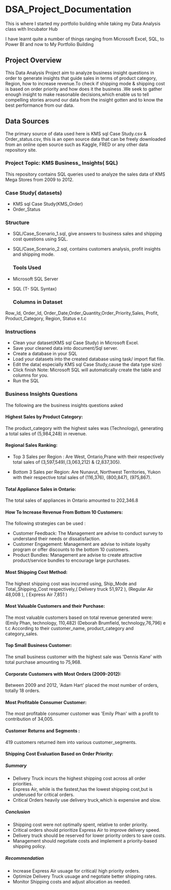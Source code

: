 # DSA_Project_Documentation
This is where I started my portfolio building while taking my  Data Analysis class with Incubator Hub

 I have learnt quite a number of things ranging from Microsoft Excel, SQL, to Power BI and now to My Portfolio Building

 ## Project Overview 
  This Data Analysis Project aim to analyze business insight questions in order to generate insights that guide sales in terms of product category, Region, how to increase revenue.To check if shipping mode & shipping cost is based on order priority and how does it the business .We seek to gather enough insight to make reasonable decisions,which enable us to tell compelling stories around our data from the insight gotten and to know the best performance from our data.

  ## Data Sources 
   The primary source of data used here is KMS sql Case Study.csv & Order_status.csv, this is an open source data that can be freely downloaded from an online open source such as Kaggle, FRED or any other data repository site.

### Project Topic: KMS Business_ Insights( SQL)
This repository contains SQL queries used to analyze the sales data of KMS Mega Stores from 2009 to 2012.

### Case Study( datasets)
* KMS sql Case Study(KMS_Order)
* Order_Status

### Structure 
* SQL/Case_Scenario_1.sql, give answers to business sales and shipping cost questions using SQL.
* SQL/Case_Scenario_2.sql, contains customers analysis, profit insights and shipping mode.


  ### Tools Used
* Microsoft SQL Server
* SQL (T- SQL Syntax)

  ### Columns in Dataset
Row_Id, Order_Id, Order_Date,Order_Quantity,Order_Priority,Sales, Profit, Product_Category, Region, Status e.t.c

### Instructions 
* Clean your dataset(KMS sql Case Study) in Microsoft Excel.
* Save your cleaned data into document/Sql server.
* Create a database in your SQL
* Load your datasets into the created database using task/ import flat file.
* Edit the data( especially KMS sql Case Study,cause the data type size)
* Click finish
  Note: Microsoft SQL will automatically create the table and columns for you.
* Run the SQL

### Business Insights Questions 
The following are the business insights questions asked 


#### Highest Sales by Product Category:
The product_category with the highest sales was (Technology), generating a total sales of (5,984,248) in revenue.
  

#### Regional Sales Ranking:
  * Top 3 Sales per Region : Are West, Ontario,Prane with their respectively total sales of (3,597,549),(3,063,212) & (2,837,305).

  * Bottom 3 Sales per Region: Are Nunavut, Northwest Territories, Yukon with their respective total sales of (116,376), (800,847), (975,867).
     

####  Total Appliance Sales in Ontario: 
The total sales of appliances in Ontario amounted to 202,346.8


#### How To Increase Revenue From Bottom 10 Customers:
   The following strategies can be used :
  * Customer Feedback: The Management are advise to conduct survey to understand their needs or dissatisfaction.
  * Customer Engagement: Management are advise to initiate loyalty program or offer discounts to the bottom 10 customers.
  * Product Bundles: Management are advise to create attractive product/service bundles to encourage large purchases.


#### Most Shipping Cost Method: 
The highest shipping cost was incurred using, Ship_Mode and Total_Shipping_Cost respectively,( Delivery truck 51,972 ), (Regular Air 48,008 ), ( Express Air 7,851 )
   

#### Most Valuable Customers and their Purchase: 
The most valuable customers based on total revenue generated were:
 (Emily Phan, technology, 110,482)
(Deborah Brumfield,  technology,76,796) e t.c
According to their customer_name, product_category and category_sales.

#### Top Small Business Customer: 
The small business customer with the highest sale was 'Dennis Kane' with total purchase amounting to 75,968.


#### Corporate Customers with Most Orders (2009-2012):
   Between 2009 and 2012, 'Adam Hart' placed the most number of orders, totally 18 orders.


#### Most Profitable Consumer Customer: 
The most profitable consumer customer was 'Emily Phan' with a profit to contribution of 34,005.


#### Customer Returns and Segments :
419 customers returned item into various customer_segments.


#### Shipping Cost Evaluation Based on Order Priority:
##### Summary 
* Delivery Truck incurs the highest shipping cost across all order priorities.
* Express Air, while is the fastest,has the lowest shipping cost,but is underused for critical orders.
* Critical Orders heavily use delivery truck,which is expensive and slow.

##### Conclusion 
* Shipping cost were not optimally spent, relative to order priority.
* Critical orders should prioritize Express Air to improve delivery speed.
* Delivery truck should be reserved for lower priority orders to save costs.
* Management should negotiate costs and implement a priority-based shipping policy.


##### Recommendation 
* Increase Express Air usuage for critical/ high priority orders.
* Optimize Delivery Truck usuage and negotiate better shipping rates.
* Monitor Shipping costs and adjust allocation as needed.

  
